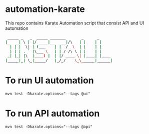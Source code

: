 # automation-karate
This repo contains Karate Automation script that consist API and UI automation

```bash                                                 
 _____ _   _  _____ _______       _      _      
|_   _| \ | |/ ____|__   __|/\   | |    | |     
  | | |  \| | (___    | |  /  \  | |    | |     
  | | | . ` |\___ \   | | / /\ \ | |    | |     
 _| |_| |\  |____) |  | |/ ____ \| |____| |____ 
|_____|_| \_|_____/   |_/_/    \_\______|______|
```

# To run UI automation
```mvn test -Dkarate.options="--tags @ui"```

# To run API automation
```mvn test -Dkarate.options="--tags @api"```
